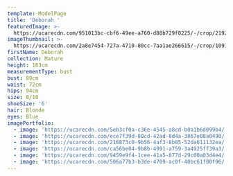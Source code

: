 ```yaml
---
template: ModelPage
title: 'Deborah '
featuredImage: >-
  https://ucarecdn.com/951013bc-cbf6-49ee-a760-d88b729f0225/-/crop/2192x954/0,0/-/preview/
imageThumbnail: >-
  https://ucarecdn.com/2a8e7454-727a-4710-80cc-7aa1ae266615/-/crop/1091x1354/629,0/-/preview/
firstName: Deborah
collection: Mature
height: 163cm
measurementType: bust
bust: 89cm
waist: 72cm
hips: 94cm
size: 8/10
shoeSize: '6'
hair: Blonde
eyes: Blue
imagePortfolio:
  - image: 'https://ucarecdn.com/5eb3cf0a-c36e-4545-a8cd-b0a1b6d099b4/'
  - image: 'https://ucarecdn.com/ece7f39d-80cd-42ad-8d4a-3867e08a0490/'
  - image: 'https://ucarecdn.com/216873c0-9b56-4af3-8b85-52da611132ea/'
  - image: 'https://ucarecdn.com/ca56be04-9b8b-4991-a759-3a4925ff39a3/'
  - image: 'https://ucarecdn.com/9459e9f4-1cee-41a5-877d-29c00a03d4e4/'
  - image: 'https://ucarecdn.com/506a77b3-b3de-4709-ac0f-40bc61f00f96/'
---
```


